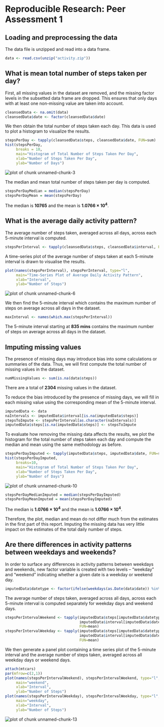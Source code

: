 # Reproducible Research: Peer Assessment 1


## Loading and preprocessing the data

The data file is unzipped and read into a data frame.


```r
data <- read.csv(unzip("activity.zip"))
```

## What is mean total number of steps taken per day?

First, all missing values in the dataset are removed, and the missing factor levels in the subsetted data frame are dropped.  This ensures that only days with at least one non-missing value are taken into account.


```r
cleansedData <- na.omit(data)
cleansedData$date <- factor(cleansedData$date)
```

We then obtain the total number of steps taken each day.  This data is used to plot a histogram to visualize the results.


```r
stepsPerDay <- tapply(cleansedData$steps, cleansedData$date, FUN=sum)
hist(stepsPerDay,
     breaks = 10, 
     main="Histogram of Total Number of Steps Taken Per Day",
     xlab="Number of Steps Taken Per Day",
     ylab="Number of Days")
```

![plot of chunk unnamed-chunk-3](figure/unnamed-chunk-3.png) 

The median and mean total number of steps taken per day is computed.


```r
stepsPerDayMedian = median(stepsPerDay)
stepsPerDayMean = mean(stepsPerDay)
```

The median is **10765** and the mean is **1.0766 &times; 10<sup>4</sup>**.

## What is the average daily activity pattern?

The average number of steps taken, averaged across all days, across each 5-minute interval is computed.


```r
stepsPerInterval <- tapply(cleansedData$steps, cleansedData$interval, FUN=mean)
```

A time-series plot of the average number of steps taken at each 5-minute interval is drawn to visualise the results.


```r
plot(names(stepsPerInterval), stepsPerInterval, type="l",
     main="Time-Series Plot of Average Daily Activity Pattern",
     xlab="Interval",
     ylab="Number of Steps")
```

![plot of chunk unnamed-chunk-6](figure/unnamed-chunk-6.png) 

We then find the 5-minute interval which contains the maximum number of steps on average across all days in the dataset.


```r
maxInterval <- names(which.max(stepsPerInterval))
```

The 5-minute interval starting at **835 mins** contains the maximum number of steps on average across all days in the dataset.

## Imputing missing values

The presence of missing days may introduce bias into some calculations or summaries of the data.  Thus, we will first compute the total number of missing values in the dataset.


```r
numMissingValues <- sum(is.na(data$steps))
```

There are a total of **2304** missing values in the dataset.

To reduce the bias introduced by the presence of missing days, we will fill in each missing value using the corresponding mean of the 5-minute interval.


```r
imputedData <- data
naIntervals <- imputedData$interval[is.na(imputedData$steps)]
stepsToImpute <- stepsPerInterval[as.character(naIntervals)]
imputedData$steps[is.na(imputedData$steps)] <- stepsToImpute
```

To evaluate how removing the missing data affects the results, we plot the histogram for the total number of steps taken each day and compute the median and mean using the same methodology as before.


```r
stepsPerDayImputed <- tapply(imputedData$steps, imputedData$date, FUN=sum)
hist(stepsPerDayImputed,
     breaks=10,
     main="Histogram of Total Number of Steps Taken Per Day",
     xlab="Number of Steps Taken Per Day",
     ylab="Number of Days")
```

![plot of chunk unnamed-chunk-10](figure/unnamed-chunk-10.png) 

```r
stepsPerDayMedianImputed = median(stepsPerDayImputed)
stepsPerDayMeanImputed = mean(stepsPerDayImputed)
```

The median is **1.0766 &times; 10<sup>4</sup>** and the mean is **1.0766 &times; 10<sup>4</sup>**.

Therefore, the plot, median and mean do not differ much from the estimates in the first part of this report.  Imputing the missing data has very little impact on the estimates of the total daily number of steps.

## Are there differences in activity patterns between weekdays and weekends?

In order to surface any differences in activity patterns between weekdays and weekends,  new factor variable is created with two levels – “weekday” and “weekend” indicating whether a given date is a weekday or weekend day.


```r
imputedData$datetype <- factor(ifelse(weekdays(as.Date(data$date)) %in% c("Saturday", "Sunday"), "weekend", "weekday"))
```


The average number of steps taken, averaged across all days, across each 5-minute interval is computed separately for weekday days and weekend days.


```r
stepsPerIntervalWeekend <- tapply(imputedData$steps[imputedData$datetype=="weekend"], 
                                  imputedData$interval[imputedData$datetype=="weekend"], 
                                  FUN=mean)
stepsPerIntervalWeekday <- tapply(imputedData$steps[imputedData$datetype=="weekday"], 
                                  imputedData$interval[imputedData$datetype=="weekday"], 
                                  FUN=mean)
```

We then generate a panel plot containing a time series plot of the 5-minute interval and the average number of steps taken, averaged across all weekday days or weekend days.


```r
attach(mtcars)
par(mfrow=c(2,1))
plot(names(stepsPerIntervalWeekend), stepsPerIntervalWeekend, type="l",
     main="weekend",
     xlab="Interval",
     ylab="Number of Steps")
plot(names(stepsPerIntervalWeekday), stepsPerIntervalWeekday, type="l",
     main="weekday",
     xlab="Interval",
     ylab="Number of Steps")
```

![plot of chunk unnamed-chunk-13](figure/unnamed-chunk-13.png) 
